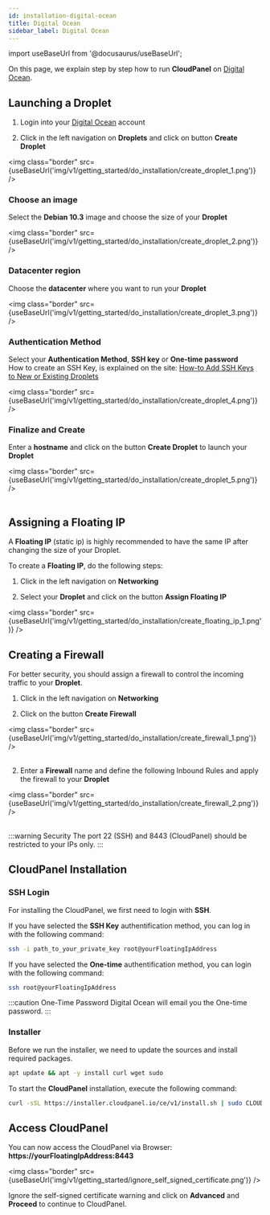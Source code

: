 ```yaml
---
id: installation-digital-ocean
title: Digital Ocean
sidebar_label: Digital Ocean
---
```


import useBaseUrl from '@docusaurus/useBaseUrl';

On this page, we explain step by step how to run **CloudPanel** on [Digital Ocean](https://www.digitalocean.com/).

## Launching a Droplet

1) Login into your [Digital Ocean](https://cloud.digitalocean.com/login) account <br />

2) Click in the left navigation on **Droplets** and click on button **Create Droplet**

<img class="border" src={useBaseUrl('img/v1/getting_started/do_installation/create_droplet_1.png')} />

### Choose an image

Select the **Debian 10.3** image and choose the size of your **Droplet**

<img class="border" src={useBaseUrl('img/v1/getting_started/do_installation/create_droplet_2.png')} />

### Datacenter region

Choose the **datacenter** where you want to run your **Droplet**

<img class="border" src={useBaseUrl('img/v1/getting_started/do_installation/create_droplet_3.png')} /> 

### Authentication Method

Select your **Authentication Method**, **SSH key** or **One-time password** <br />
How to create an SSH Key, is explained on the site: [How-to Add SSH Keys to New or Existing Droplets](https://www.digitalocean.com/docs/droplets/how-to/add-ssh-keys/)

<img class="border" src={useBaseUrl('img/v1/getting_started/do_installation/create_droplet_4.png')} />

### Finalize and Create

Enter a **hostname** and click on the button **Create Droplet** to launch your **Droplet**

<img class="border" src={useBaseUrl('img/v1/getting_started/do_installation/create_droplet_5.png')} /> <br /><br />

## Assigning a Floating IP

A **Floating IP** (static ip) is highly recommended to have the same IP after changing the size of your Droplet.

To create a **Floating IP**, do the following steps:

1) Click in the left navigation on **Networking**

2) Select your **Droplet** and click on the button **Assign Floating IP**

<img class="border" src={useBaseUrl('img/v1/getting_started/do_installation/create_floating_ip_1.png')} />

## Creating a Firewall

For better security, you should assign a firewall to control the incoming traffic to your **Droplet**.

1) Click in the left navigation on **Networking**

2) Click on the button **Create Firewall**

<img class="border" src={useBaseUrl('img/v1/getting_started/do_installation/create_firewall_1.png')} /> <br /><br />

2) Enter a **Firewall** name and define the following Inbound Rules and apply the firewall to your **Droplet**

<img class="border" src={useBaseUrl('img/v1/getting_started/do_installation/create_firewall_2.png')} /> <br /><br />

:::warning Security
The port 22 (SSH) and 8443 (CloudPanel) should be restricted to your IPs only.
:::

## CloudPanel Installation

### SSH Login

For installing the CloudPanel, we first need to login with **SSH**.

If you have selected the **SSH Key** authentification method, you can log in with the following command:

```bash
ssh -i path_to_your_private_key root@yourFloatingIpAddress
```

If you have selected the **One-time** authentification method, you can login with the following command:

```bash
ssh root@yourFloatingIpAddress
```

:::caution One-Time Password
Digital Ocean will email you the One-time password.
:::

### Installer

Before we run the installer, we need to update the sources and install required packages.

```bash
apt update && apt -y install curl wget sudo
```

To start the **CloudPanel** installation, execute the following command:

```bash
curl -sSL https://installer.cloudpanel.io/ce/v1/install.sh | sudo CLOUD=do bash
```

## Access CloudPanel

You can now access the CloudPanel via Browser: **https://yourFloatingIpAddress:8443**

<img class="border" src={useBaseUrl('img/v1/getting_started/ignore_self_signed_certificate.png')} />

Ignore the self-signed certificate warning and click on **Advanced** and **Proceed** to continue to CloudPanel.